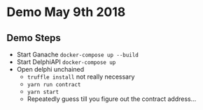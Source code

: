 # Demo May 9th 2018

## Demo Steps
* Start Ganache `docker-compose up --build`
* Start DelphiAPI `docker-compose up`
* Open delphi unchained
  * `truffle install` not really necessary
  * `yarn run contract`
  * `yarn start`
  * Repeatedly guess till you figure out the contract address...
  